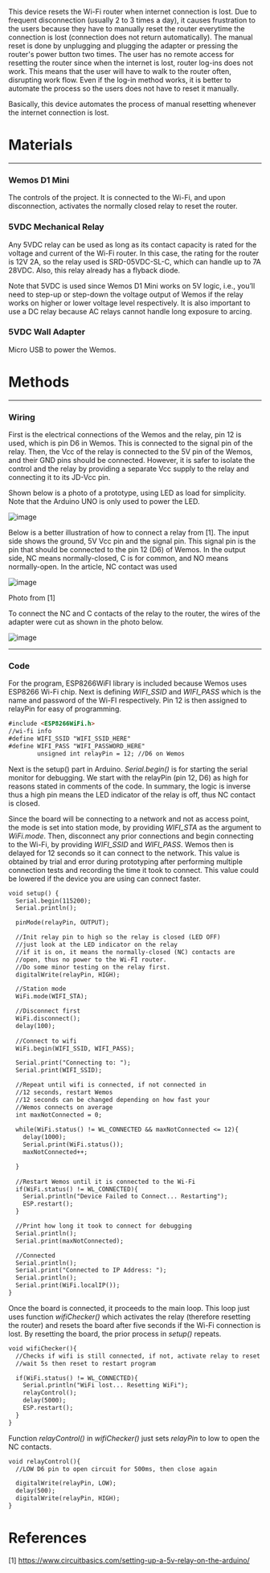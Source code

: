 This device resets the Wi-Fi router when internet connection is lost. Due to frequent disconnection (usually 2 to 3 times a day), it causes frustration to the users because they have to manually reset the router everytime the connection is lost (connection does not return automatically). The manual reset is done by unplugging and plugging the adapter or pressing the router's power button two times. The user has no remote access for resetting the router since when the internet is lost, router log-ins does not work. This means that the user will have to walk to the router often, disrupting work flow. Even if the log-in method works, it is better to automate the process so the users does not have to reset it manually.

Basically, this device automates the process of manual resetting whenever the internet connection is lost.

# Materials
---
### Wemos D1 Mini
 
 The controls of the project. It is connected to the Wi-Fi, and upon disconnection, activates the normally closed relay to reset the router.
  
### 5VDC Mechanical Relay
 
Any 5VDC relay can be used as long as its contact capacity is rated for the voltage and current of the Wi-Fi router. In this case, the rating for the router is 12V 2A, so the relay used is SRD-05VDC-SL-C, which can handle up to 7A 28VDC. Also, this relay already has a flyback diode. 
 
Note that 5VDC is used since Wemos D1 Mini works on 5V logic, i.e., you’ll need to step-up or step-down the voltage output of Wemos if the relay works on higher or lower voltage level respectively. It is also important to use a DC relay because AC relays cannot handle long exposure to arcing. 

### 5VDC Wall Adapter

Micro USB to power the Wemos.


  
# Methods
---
### Wiring
First is the electrical connections of the Wemos and the relay, pin 12 is used, which is pin D6 in Wemos. This is connected to the signal pin of the relay. Then, the Vcc of the relay is connected to the 5V pin of the Wemos, and their GND pins should be connected. However, it is safer to isolate the control and the relay by providing a separate Vcc supply to the relay and connecting it to its JD-Vcc pin. 

Shown below is a photo of a prototype, using LED as load for simplicity. Note that the Arduino UNO is only used to power the LED.

![image](https://user-images.githubusercontent.com/94373003/178096284-b3ca1203-6495-44c4-8052-d7857fc881c4.png)

Below is a better illustration of how to connect a relay from [1]. The input side shows the ground, 5V Vcc pin and the signal pin. This signal pin is the pin that should be connected to the pin 12 (D6) of Wemos. In the output side, NC means normally-closed, C is for common, and NO means normally-open. In the article, NC contact was used

![image](https://user-images.githubusercontent.com/94373003/178096306-933d699a-4953-4e8a-8e15-1dacca74fa46.png)


Photo from [1]

To connect the NC and C contacts of the relay to the router, the wires of the adapter were cut as shown in the photo below.

![image](https://user-images.githubusercontent.com/94373003/178096373-f3fcafb6-d416-4fe8-94cc-0bfd0f5f2191.png)

---

### Code

For the program, ESP8266WiFI library is included because Wemos uses ESP8266 Wi-Fi chip. Next is defining *WIFI_SSID* and *WIFI_PASS* which is the name and password of the Wi-FI respectively. Pin 12 is then assigned to relayPin for easy of programming.

```markdown
#include <ESP8266WiFi.h>
//wi-fi info
#define WIFI_SSID "WIFI_SSID_HERE"
#define WIFI_PASS "WIFI_PASSWORD_HERE"
		unsigned int relayPin = 12; //D6 on Wemos
```


Next is the setup() part in Arduino. *Serial.begin()* is for starting the serial monitor for debugging. We start with the relayPin (pin 12, D6) as high for reasons stated in comments of the code. In summary, the logic is inverse thus a high pin means the LED indicator of the relay is off, thus NC contact is closed.

Since the board will be connecting to a network and not as access point, the mode is set into station mode, by providing *WIFI_STA* as the argument to *WiFi.mode*. Then, disconnect any prior connections and begin connecting to the Wi-Fi, by providing *WIFI_SSID* and *WIFI_PASS*. Wemos then is delayed for 12 seconds so it can connect to the network. This value is obtained by trial and error during prototyping after performing multiple connection tests and recording the time it took to connect. This value could be lowered if the device you are using can connect faster.


```markdown
void setup() {
  Serial.begin(115200);
  Serial.println();

  pinMode(relayPin, OUTPUT);

  //Init relay pin to high so the relay is closed (LED OFF)
  //just look at the LED indicator on the relay
  //if it is on, it means the normally-closed (NC) contacts are
  //open, thus no power to the Wi-FI router.
  //Do some minor testing on the relay first.
  digitalWrite(relayPin, HIGH);

  //Station mode
  WiFi.mode(WIFI_STA);

  //Disconnect first
  WiFi.disconnect();
  delay(100);
  
  //Connect to wifi
  WiFi.begin(WIFI_SSID, WIFI_PASS);

  Serial.print("Connecting to: ");
  Serial.print(WIFI_SSID);

  //Repeat until wifi is connected, if not connected in
  //12 seconds, restart Wemos
  //12 seconds can be changed depending on how fast your 
  //Wemos connects on average
  int maxNotConnected = 0;
  
  while(WiFi.status() != WL_CONNECTED && maxNotConnected <= 12){
    delay(1000);
    Serial.print(WiFi.status());
    maxNotConnected++;

  }
  
  //Restart Wemos until it is connected to the Wi-Fi
  if(WiFi.status() != WL_CONNECTED){
    Serial.println("Device Failed to Connect... Restarting");
    ESP.restart();
  }

  //Print how long it took to connect for debugging
  Serial.println();
  Serial.print(maxNotConnected);

  //Connected
  Serial.println();
  Serial.print("Connected to IP Address: ");
  Serial.println();
  Serial.print(WiFi.localIP());
}
```

Once the board is connected, it proceeds to the main loop. This loop just uses function *wifiChecker()* which activates the relay (therefore resetting the router) and resets the board after five seconds if the Wi-Fi connection is lost. By resetting the board, the prior process in *setup()* repeats.


```markdown
void wifiChecker(){
  //Checks if wifi is still connected, if not, activate relay to reset wifi
  //wait 5s then reset to restart program

  if(WiFi.status() != WL_CONNECTED){
    Serial.println("WiFi lost... Resetting WiFi");
    relayControl();
    delay(5000);
    ESP.restart();
  } 
}
```

Function *relayControl()* in *wifiChecker()* just sets *relayPin* to low to open the NC contacts.


```markdown
void relayControl(){
  //LOW D6 pin to open circuit for 500ms, then close again

  digitalWrite(relayPin, LOW);
  delay(500);
  digitalWrite(relayPin, HIGH); 
}
```

# References
[1] https://www.circuitbasics.com/setting-up-a-5v-relay-on-the-arduino/

